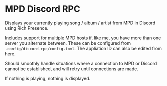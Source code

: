 # MPD Discord RPC

Displays your currently playing song / album / artist from MPD in Discord using Rich Presence.

Includes support for multiple MPD hosts if, like me, you have more than one server you alternate between.
These can be configured from `.config/discord-rpc/config.toml`. 
The appliation ID can also be edited from here.

Should smoothly handle situations where a connection to MPD or Discord cannot be established, and
will retry until connections are made.

If nothing is playing, nothing is displayed.